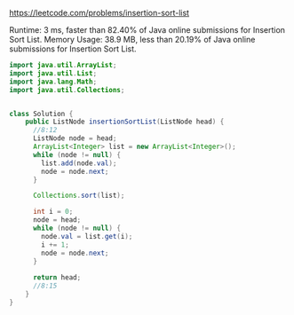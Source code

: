 https://leetcode.com/problems/insertion-sort-list


Runtime: 3 ms, faster than 82.40% of Java online submissions for Insertion Sort List.
Memory Usage: 38.9 MB, less than 20.19% of Java online submissions for Insertion Sort List.


```java
import java.util.ArrayList;
import java.util.List;
import java.lang.Math;
import java.util.Collections;


class Solution {
    public ListNode insertionSortList(ListNode head) {
      //8:12
      ListNode node = head;
      ArrayList<Integer> list = new ArrayList<Integer>();
      while (node != null) {
        list.add(node.val);
        node = node.next;
      }

      Collections.sort(list);

      int i = 0;
      node = head;
      while (node != null) {
        node.val = list.get(i);
        i += 1;
        node = node.next;
      }
      
      return head;
      //8:15
    }
}
```